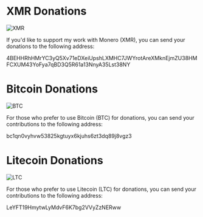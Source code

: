 # XMR Donations
![XMR](https://cryptologos.cc/logos/monero-xmr-logo.png?v=032)

If you'd like to support my work with Monero (XMR), you can send your donations to the following address:

4BEHHRhHMrYC3yQ5Xv71eDXeiUpshLXMHC7JWYrotAreXMknEjmZU38HMFCXUM43YoFya7qBD3Q5R61a13NnyA35Lst38NY

# Bitcoin Donations
![BTC](https://cryptologos.cc/logos/bitcoin-btc-logo.png?v=032)

For those who prefer to use Bitcoin (BTC) for donations, you can send your contributions to the following address:

bc1qn0vyhvw53825kgtuyx6kjuhs6zt3dq89j8vgz3

# Litecoin Donations
![LTC](https://cryptologos.cc/logos/litecoin-ltc-logo.png?v=032)

For those who prefer to use Litecoin (LTC) for donations, you can send your contributions to the following address:

LeYFT19HmytwLyMdvF6K7bg2VVyZzNERww

